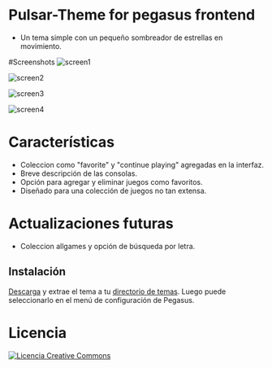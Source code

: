 # Pulsar-Theme for pegasus frontend
- Un tema simple con un pequeño sombreador de estrellas en movimiento.

#Screenshots
![screen1](https://github.com/user-attachments/assets/a7bbe6d0-acc8-4d95-8552-16a82ed1b65a)

![screen2](https://github.com/user-attachments/assets/e002567c-a764-4b33-be11-dca18b661a8c)

![screen3](https://github.com/user-attachments/assets/34d94b88-f74b-4dc9-ad84-31b5cfb3b6a8)

![screen4](https://github.com/user-attachments/assets/8b299ec0-8916-4641-b1b0-35ef0f8a2913)

# Características
- Coleccion como "favorite" y "continue playing" agregadas en la interfaz.
- Breve descripción de las consolas.
- Opción para agregar y eliminar juegos como favoritos.
- Diseñado para una colección de juegos no tan extensa.

# Actualizaciones futuras
- Coleccion allgames y opción de búsqueda por letra.

## Instalación

[Descarga](https://github.com/ZagonAb/Pulsar-Theme/archive/refs/heads/master.zip) y extrae el tema a tu [directorio de temas](http://pegasus-frontend.org/docs/user-guide/installing-themes). Luego puede seleccionarlo en el menú de configuración de Pegasus.
# Licencia
<a rel="license" href="http://creativecommons.org/licenses/by-nc-sa/4.0/"><img alt="Licencia Creative Commons" style="border-width:0" src="https://i.creativecommons.org/l/by-nc-sa/4.0/88x31.png" /></a><br /><a rel="license" href="http://creativecommons.org/licenses/by-nc-sa/4.0/"></a>
